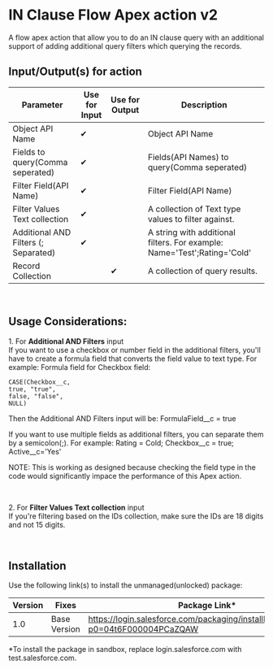 
# IN Clause Flow Apex action v2
A flow apex action that allow you to do an IN clause query with an additional support of adding additional query filters which querying the records. 

## Input/Output(s) for action
|Parameter	               |Use for Input	   |Use for Output	   |Description 
|-|-|-|-|
| Object API Name | ✔ |  | Object API Name |
| Fields to query(Comma seperated) | ✔ |  | Fields(API Names) to query(Comma seperated) |
| Filter Field(API Name) | ✔ |  | Filter Field(API Name) |
| Filter Values Text collection | ✔ |  | A collection of Text type values to filter against. |
| Additional AND Filters (; Separated) | ✔ |  | A string with additional filters. For example: Name='Test';Rating='Cold' |
| Record Collection |  | ✔ | A collection of query results.  |

<br/>

## Usage Considerations:

1\. For **Additional AND Filters** input \
If you want to use a checkbox or number field in the additional filters, you'll have to create a formula field that converts the field value to text type. For example:
Formula field for Checkbox field:
```
CASE(Checkbox__c,
true, "true",
false, "false",
NULL)
```
Then the Additional AND Filters input will be:
FormulaField__c = true

If you want to use multiple fields as additional filters, you can separate them by a semicolon(;). For example:
Rating = Cold; Checkbox__c = true; Active__c='Yes'

NOTE: This is working as designed because checking the field type in the code would significantly impace the performance of this Apex action.

<br/>

2\. For **Filter Values Text collection** input \
If you're filtering based on the IDs collection, make sure the IDs are 18 digits and not 15 digits. 

<br/>

## Installation
Use the following link(s) to install the unmanaged(unlocked) package: 

| Version | Fixes |Package Link*	    
|-|-|-|
| 1.0 | Base Version | https://login.salesforce.com/packaging/installPackage.apexp?p0=04t6F000004PCaZQAW |

*To install the package in sandbox, replace login.salesforce.com with test.salesforce.com.